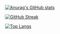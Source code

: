 [![Anurag's GitHub stats](https://github-readme-stats.vercel.app/api?username=cheina97&count_private=true&show_icons=true&hide_border=true&bg_color=00000000&text_color=3498db&theme=tokyonight)](https://github.com/anuraghazra/github-readme-stats)

[![GitHub Streak](http://github-readme-streak-stats.herokuapp.com?user=cheina97&hide_border=true&background=FF2D2D00&sideLabels=70A3F6&currStreakNum=70A3F6&sideNums=70A3F6&dates=70A3F6&stroke=DD272700)](https://git.io/streak-stats)

[![Top Langs](https://github-readme-stats.vercel.app/api/top-langs/?username=cheina97&hide_border=true&bg_color=00000000&text_color=3498db&theme=tokyonight&layout=compact&exclude_repo=OS161_Labs)](https://github.com/anuraghazra/github-readme-stats)
